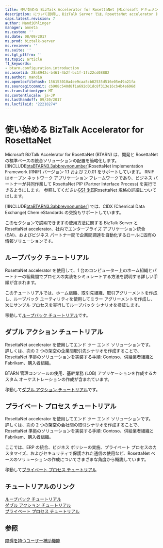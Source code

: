 ```yaml
---
title: 使い始める BizTalk Accelerator for RosettaNet |Microsoft ドキュメント
description: について説明し、BizTalk Server では、RosettaNet accelerator (BTARN) で作業を開始するために使用可能なチュートリアルを参照してください。
caps.latest.revision: 7
author: MandiOhlinger
manager: anneta
ms.custom: ''
ms.date: 08/09/2017
ms.prod: biztalk-server
ms.reviewer: ''
ms.suite: ''
ms.tgt_pltfrm: ''
ms.topic: article
f1_keywords:
- btarn.configuration.introduction
ms.assetid: 28a8942c-b461-4b2f-bc1f-1fc22cd08882
ms.author: mandia
ms.openlocfilehash: 156153010a4ee9caa5cb02535d516e05e49a21fa
ms.sourcegitcommit: cb908c540d8f1a692d01dc8f313e16cb4b4e696d
ms.translationtype: MT
ms.contentlocale: ja-JP
ms.lasthandoff: 09/20/2017
ms.locfileid: "22210274"
---
```

# <a name="get-started-with-biztalk-accelerator-for-rosettanet"></a>使い始める BizTalk Accelerator for RosettaNet
Microsoft BizTalk Accelerator for RosettaNet (BTARN) は、開発と RosettaNet の標準ベースの統合ソリューションの配置を簡略化します。 [!INCLUDE[btaBTARN3.3abbrevnonumber](../../includes/btabtarn3-3abbrevnonumber-md.md)]RosettaNet Implementation Framework (RNIF) バージョン 1.1 および 2.0.01 をサポートしています。 RNIF はオープン ネットワーク アプリケーション フレームワークであり、ビジネス パートナーが共同作業して RosettaNet PIP (Partner Interface Process) を実行できるようにします。 参照してください[GS1 米国](http://go.microsoft.com/fwlink/?LinkID=33859)RosettaNet 規格の詳細についてはします。
  
 [!INCLUDE[btaBTARN3.3abbrevnonumber](../../includes/btabtarn3-3abbrevnonumber-md.md)] では、CIDX (Chemical Data Exchange) Chem eStandards の交換もサポートしています。  
  
このセクションで説明できますの使用方法に関する BizTalk Server と RosettaNet accelerator、社内でエンタープライズ アプリケーション統合 (EAI)、およびビジネス パートナー間で企業間調達を自動化するロールに固有の情報ソリューションです。  

## <a name="loopback-tutorial"></a>ループバック チュートリアル

RosettaNet accelerator を使用して、1 台のコンピューター上のホーム組織とパートナーの組織間でプロセスの実装をシミュレートする方法を説明する詳しい手順が含まれます。

このチュートリアルでは、ホーム組織、取引先組織、取引アグリーメントを作成し、ループバック ユーティリティを使用してミラー アグリーメントを作成し、次にサンプル プロセスを実行してループバック シナリオを検証します。

移動して[ループバック チュートリアル](loopback-tutorial.md)です。 

## <a name="double-action-tutorial"></a>ダブル アクション チュートリアル

RosettaNet accelerator を使用してエンド ツー エンド ソリューションです。 詳しくは、次の 2 つの架空の企業間取引先シナリオを作成することで、RosettaNet 準拠のソリューションを実装する手順: Contoso、供給業者組織と Fabrikam、購入者組織。

BTARN 管理コンソールの使用、基幹業務 (LOB) アプリケーションを作成するカスタム オーケストレーションの作成が含まれています。

移動して[ダブル アクション チュートリアル](double-action-tutorial.md)です。 


## <a name="private-process-tutorial"></a>プライベート プロセス チュートリアル
RosettaNet accelerator を使用してエンド ツー エンド ソリューションです。 詳しくは、次の 2 つの架空の会社間の取引シナリオを作成することで、RosettaNet 準拠のソリューションを実装する手順: Contoso、供給業者組織と Fabrikam、購入者組織。

ここでは、ERP の統合、ビジネス ポリシーの実施、プライベート プロセスのカスタマイズ、およびセキュリティで保護された通信の使用など、RosettaNet ベースのソリューションの作成についてさまざまな角度から概説しています。

移動して[プライベート プロセス チュートリアル](private-process-tutorial.md)


## <a name="tutorial-links"></a>チュートリアルのリンク
[ループバック チュートリアル](loopback-tutorial.md)  
[ダブル アクション チュートリアル](double-action-tutorial.md)  
[プライベート プロセス チュートリアル](private-process-tutorial.md)

## <a name="see-also"></a>参照
[障碍を持つユーザー補助機能](accessibility-for-people-with-disabilities3.md)